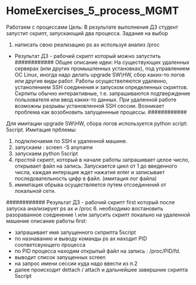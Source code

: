 # HomeExercises_5_process_MGMT

Работаем с процессами
Цель: В результате выполнения ДЗ студент запустит скрипт, запускающий два процесса.
Задания на выбор
1) написать свою реализацию ps ax используя анализ /proc
- Результат ДЗ - рабочий скрипт который можно запустить
############
Общее описание идеи:
На существующих удаленных серверах (или других промышленных установках), под управлением ОС Linux,
иногда надо делать upgrade SW\HW, сбор каких-то логов или другие виды работ.
Работы осуществеляются удаленно, устанолением SSH соединения и запуском определенных скриптов.
Скрпиты обычно интерактивные, т.е. запрашиваются подтверждение пользователя или ввод каких-то данных.
При удаленной работе возможны разрывы установленной SSH сессии.
Возникает проблема как возобновить запущеннные процессы.
############

Для имитации upgrade SW\HW, сбора логов используется python script: 5script.
Имитация прблемы:
1. подлключаемя по SSH к удаленной машине.
2. запускаем :
 screen -S anyname
3. запускаем
 python 5script
4. простой скрипт, который в начале работы запрашивает целое число, открывает файл на запись.
Запускается цикл от 1 до введенного числа, каждая интерация ждет нажатия enter и записывает последовательность цифр в файл. (имитация лог файла)
5. имимтация обрыва осуществляется путем отсоединений от локальной сети.

############
Результат ДЗ - рабочий скрипт first который после запуска анализирует ps ax и /proc
6. необходимо востановить разораванное соединение \ или запусить скрипт локально на удаленной машение
описание работы first:
- запрашивает имя запущенного скприпта 5script
- по назнаванию и выводу команды ps ax находит PID соответсвующего процесса
- по PID процесса находим открытый файл на запись : /proc/PID/fd.
- выводит список запущенных screen
- на запрос имени сессии куда надо ввести из п.2
- далее происходит dettach / attach и дальнейшее завершние скрипта 5script


